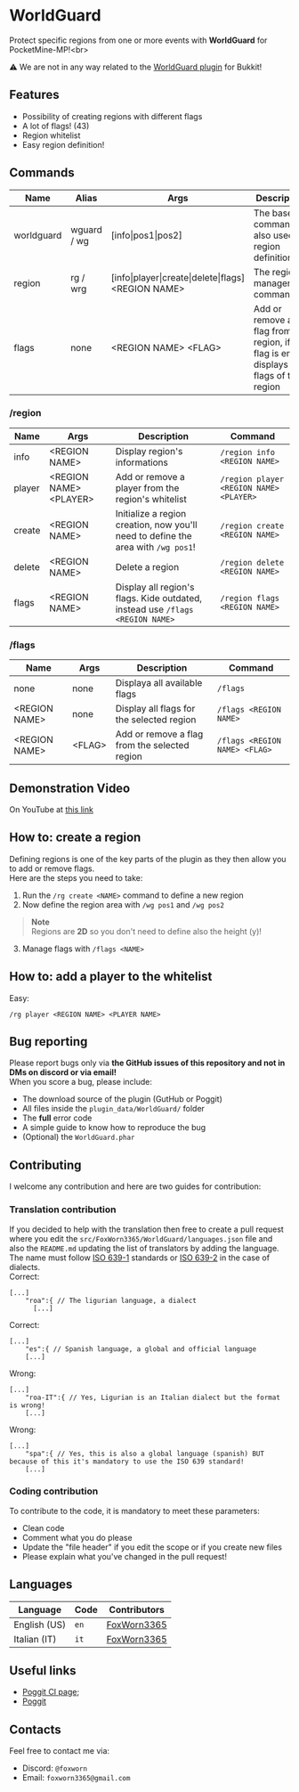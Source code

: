 # WorldGuard
Protect specific regions from one or more events with **WorldGuard** for PocketMine-MP!&lt;br&gt;

⚠️ We are not in any way related to the [WorldGuard plugin](https://dev.bukkit.org/projects/worldguard) for Bukkit!

## Features
- Possibility of creating regions with different flags
- A lot of flags! (43)
- Region whitelist
- Easy region definition!

## Commands
| Name | Alias | Args | Description |
| --- | --- | --- | --- |
| worldguard | wguard / wg | [info\|pos1\|pos2] | The base command, also used for region definition! |
| region | rg / wrg | [info\|player\|create\|delete\|flags] &lt;REGION NAME&gt; | The region management command |
| flags | none | &lt;REGION NAME&gt; &lt;FLAG&gt; | Add or remove a flag from a region, if the flag is empty displays all flags of the region |

### /region
| Name | Args | Description | Command |
| --- | --- | --- | --- |
| info | &lt;REGION NAME&gt; | Display region's informations | `/region info <REGION NAME>` |
| player | &lt;REGION NAME&gt; &lt;PLAYER&gt; | Add or remove a player from the region's whitelist | `/region player <REGION NAME> <PLAYER>` |
| create | &lt;REGION NAME&gt; | Initialize a region creation, now you'll need to define the area with `/wg pos1`! | `/region create <REGION NAME>` |
| delete | &lt;REGION NAME&gt; | Delete a region | `/region delete <REGION NAME>` |
| flags | &lt;REGION NAME&gt; | Display all region's flags. Kide outdated, instead use `/flags <REGION NAME>` | `/region flags <REGION NAME>` |

### /flags
| Name | Args | Description | Command |
| --- | --- | --- | --- |
| none | none | Displaya all available flags | `/flags` |
| &lt;REGION NAME&gt; | none | Display all flags for the selected region | `/flags <REGION NAME>` |
| &lt;REGION NAME&gt; | &lt;FLAG&gt; | Add or remove a flag from the selected region | `/flags <REGION NAME> <FLAG>` |

## Demonstration Video
On YouTube at [this link](https://youtu.be/GqM56QtxDsA)

## How to: create a region
Defining regions is one of the key parts of the plugin as they then allow you to add or remove flags.<br>
Here are the steps you need to take:
1. Run the `/rg create <NAME>` command to define a new region
2. Now define the region area with `/wg pos1` and `/wg pos2`
> **Note**<br>
> Regions are **2D** so you don't need to define also the height (y)!
3. Manage flags with `/flags <NAME>`

## How to: add a player to the whitelist
Easy:
```
/rg player <REGION NAME> <PLAYER NAME>
```

## Bug reporting
Please report bugs only via **the GitHub issues of this repository and __not in DMs on discord or via email__!**<br>
When you score a bug, please include:
- The download source of the plugin (GutHub or Poggit)
- All files inside the `plugin_data/WorldGuard/` folder
- The __full__ error code
- A simple guide to know how to reproduce the bug
- (Optional) the `WorldGuard.phar`

## Contributing
I welcome any contribution and here are two guides for contribution:
### Translation contribution
If you decided to help with the translation then free to create a pull request where you edit the `src/FoxWorn3365/WorldGuard/languages.json` file and also the `README.md` updating the list of translators by adding the language.<br>
The name must follow [ISO 639-1](https://it.wikipedia.org/wiki/ISO_639) standards or [ISO 639-2](https://it.wikipedia.org/wiki/ISO_639-2) in the case of dialects.<br>
Correct: 
```
[...]
    "roa":{ // The ligurian language, a dialect
      [...]
```
Correct:
```
[...]
    "es":{ // Spanish language, a global and official language
    [...]
```
Wrong:
```
[...]
    "roa-IT":{ // Yes, Ligurian is an Italian dialect but the format is wrong!
    [...]
```
Wrong:
```
[...]
    "spa":{ // Yes, this is also a global language (spanish) BUT because of this it's mandatory to use the ISO 639 standard!
    [...]
```
### Coding contribution
To contribute to the code, it is mandatory to meet these parameters:
- Clean code
- Comment what you do please
- Update the "file header" if you edit the scope or if you create new files
- Please explain what you've changed in the pull request!

## Languages
| Language | Code | Contributors |
| --- | --- | --- |
| English (US) | `en` | [FoxWorn3365](https://github.com/FoxWorn3365) |
| Italian (IT) | `it` | [FoxWorn3365](https://github.com/FoxWorn3365) |

## Useful links
- [Poggit CI page](https://poggit.pmmp.io/ci/FoxWorn3365/WorldGuard/);
- [Poggit](https://poggit.pmmp.io/)
## Contacts
Feel free to contact me via:
- Discord: `@foxworn`
- Email: `foxworn3365@gmail.com`